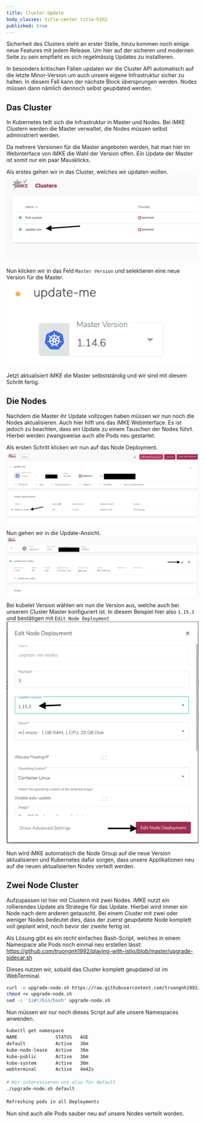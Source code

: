 ```yaml
---
title: Cluster Update
body_classes: title-center title-h1h2
published: true
---
```


Sicherheit des Clusters steht an erster Stelle, hinzu
kommen noch einige neue Features mit jedem Release. Um
hier auf der sicheren und modernen Seite zu sein empfieht
es sich regelmässig Updates zu installieren.

In besonders kritischen Fällen updaten wir die Cluster API
automatisch auf die letzte Minor-Version um auch unsere eigene
Infrastruktur sicher zu halten. In diesem Fall kann der nächste
Block übersprungen werden. Nodes müssen dann nämlich dennoch
selbst geupdated werden.

## Das Cluster

In Kubernetes teilt sich die Infrastruktur in Master und Nodes.
Bei iMKE Clustern werden die Master verwaltet, die Nodes müssen
selbst administriert werden.

Da mehrere Versionen für die Master angeboten werden, hat man
hier im Webinterface von iMKE die Wahl der Version offen. Ein
Update der Master ist somit nur ein paar Mausklicks.

Als erstes gehen wir in das Cluster, welches wir updaten wollen.
![Step 1](update_1.png)

Nun klicken wir in das Feld `Master Version` und selektieren eine
neue Version für die Master.
![Step 2](update_2.png)

Jetzt aktualisiert iMKE die Master selbstständig und wir sind mit
diesem Schritt fertig.

## Die Nodes

Nachdem die Master ihr Update vollzogen haben müssen wir nun noch
die Nodes aktualisieren. Auch hier hilft uns das iMKE Webinterface.
Es ist jedoch zu beachten, dass ein Update zu einem Tauschen der
Nodes führt. Hierbei werden zwangsweise auch alle Pods neu gestartet.

Als ersten Schritt klicken wir nun auf das Node Deployment.
![Step 3](update_3.png)

Nun gehen wir in die Update-Ansicht.
![Step 4](update_4.png)

Bei kubelet Version wählen wir nun die Version aus, welche auch bei
unserem Cluster Master konfiguriert ist. In diesem Beispiel hier also
`1.15.3` und bestätigen mit `Edit Node Deployment`
![Step 5](update_5.png)

Nun wird iMKE automatisch die Node Group auf die neue Version
aktualisieren und Kubernetes dafür sorgen, dass unsere Applikationen
neu auf die neuen aktualisierten Nodes verteilt werden.

## Zwei Node Cluster

Aufzupassen ist hier mit Clustern mit zwei Nodes. iMKE nutzt ein
rollierendes Update als Strategie für das Update. Hierbei wird immer
ein Node nach dem anderen getauscht. Bei einem Cluster mit zwei oder
weniger Nodes bedeutet dies, dass der zuerst geupdatete Node komplett
voll geplant wird, noch bevor der zweite fertig ist.

Als Lösung gibt es ein recht einfaches Bash-Script, welches in einem
Namespace alle Pods noch einmal neu erstellen lässt: 
https://github.com/truongnh1992/playing-with-istio/blob/master/upgrade-sidecar.sh

Dieses nutzen wir, sobald das Cluster komplett geupdated ist im
WebTerminal.

```bash
curl -o upgrade-node.sh https://raw.githubusercontent.com/truongnh1992/playing-with-istio/master/upgrade-sidecar.sh
chmod +x upgrade-node.sh
sed -i '1i#!/bin/bash' upgrade-node.sh
```

Nun müssen wir nur noch dieses Script auf alle unsere Namespaces anwenden.

```bash
kubectl get namespace
NAME              STATUS   AGE
default           Active   36m
kube-node-lease   Active   36m
kube-public       Active   36m
kube-system       Active   36m
webterminal       Active   4m42s

# Wir interessieren uns also für default
./upgrade-node.sh default

Refreshing pods in all Deployments
```

Nun sind auch alle Pods sauber neu auf unsere Nodes verteilt worden.

